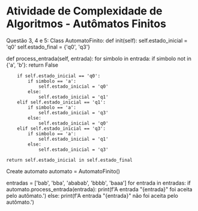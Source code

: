 # Atividade de Complexidade de Algoritmos - Autômatos Finitos
Questão 3, 4 e 5:
Class AutomatoFinito:
def init(self): self.estado_inicial = 'q0' self.estado_final = {'q0', 'q3'}

def process_entrada(self, entrada):
    for simbolo in entrada:
        if simbolo not in {'a', 'b'}:
            return False

        if self.estado_inicial == 'q0':
            if simbolo == 'a':
                self.estado_inicial = 'q0'
            else:
                self.estado_inicial = 'q1'
        elif self.estado_inicial == 'q1':
            if simbolo == 'a':
                self.estado_inicial = 'q3'
            else:
                self.estado_inicial = 'q0'
        elif self.estado_inicial == 'q3':
            if simbolo == 'a':
                self.estado_inicial = 'q1'
            else:
                self.estado_inicial = 'q3'

    return self.estado_inicial in self.estado_final

Create automato
automato = AutomatoFinito()

entradas = ['bab', 'bba', 'ababab', 'bbbb', 'baaa'] 
   for entrada in entradas: if automato.process_entrada(entrada): 
print(f'A entrada "{entrada}" foi aceita pelo autômato.') 
  else: print(f'A entrada "{entrada}" não foi aceita pelo autômato.')
